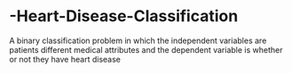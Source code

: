 # -Heart-Disease-Classification
 A binary classification problem in which the independent variables are patients different medical attributes and the dependent variable is whether or not they have heart disease
